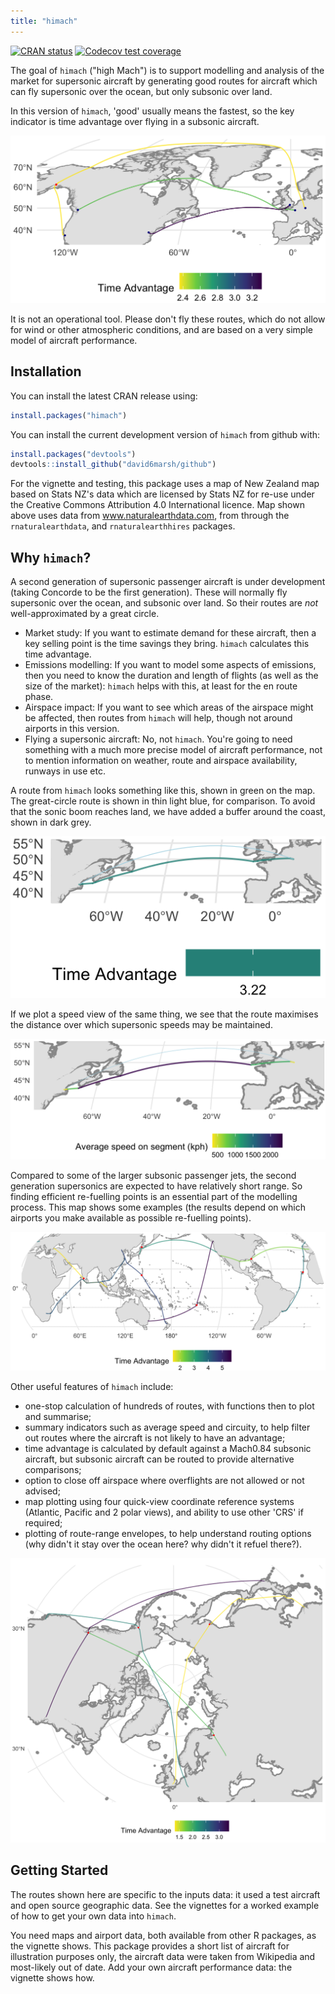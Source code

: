 ```yaml
---
title: "himach"
---
```


<!-- badges: start -->
[![CRAN status](https://www.r-pkg.org/badges/version/himach)](https://CRAN.R-project.org/package=himach)
[![Codecov test coverage](https://codecov.io/gh/david6marsh/himach/branch/main/graph/badge.svg)](https://codecov.io/gh/david6marsh/himach?branch=main)
<!-- badges: end -->

The goal of `himach` ("high Mach") is to support modelling and analysis of the market for supersonic aircraft by generating good routes for aircraft which can fly supersonic over the ocean, but only subsonic over land. 

In this version of `himach`, 'good' usually means the fastest, so the key indicator is time advantage over flying in a subsonic aircraft. 

![Three example routes, including a refuel stop in Anchorage. (Original map: www.naturalearthdata.com)](vignettes/three_routes.png)

It is not an operational tool. Please don't fly these routes, which do not allow for wind or other atmospheric conditions, and are based on a very simple model of aircraft performance.

## Installation

You can install the latest CRAN release using:

```r
install.packages("himach")
```

You can install the current development version of `himach` from github with:

``` r
install.packages("devtools")
devtools::install_github("david6marsh/github")
```

For the vignette and testing, this package uses a map of New Zealand map based on Stats NZ's data which are licensed by Stats NZ for re-use under the Creative Commons Attribution 4.0 International licence. Map shown above uses data from www.naturalearthdata.com, from through the `rnaturalearthdata`, and `rnaturalearthhires` packages. 

## Why `himach`?

A second generation of supersonic passenger aircraft is under development (taking Concorde to be the first generation). These will normally fly supersonic over the ocean, and subsonic over land. So their routes are _not_ well-approximated by a great circle.

* Market study: If you want to estimate demand for these aircraft, then a key selling point is the time savings they bring. `himach` calculates this time advantage.
* Emissions modelling: If you want to model some aspects of emissions, then you need to know the duration and length of flights (as well as the size of the market): `himach` helps with this, at least for the en route phase.
* Airspace impact: If you want to see which areas of the airspace might be affected, then routes from `himach` will help, though not around airports in this version.
* Flying a supersonic aircraft: No, not `himach`. You're going to need something with a much more precise model of aircraft performance, not to mention information on weather, route and airspace availability, runways in use etc.

A route from `himach` looks something like this, shown in green on the map. The great-circle route is shown in thin light blue, for comparison. To avoid that the sonic boom reaches land, we have added a buffer around the coast, shown in dark grey.

![Example route between Boston & Frankfurt](vignettes/EDDF_KBOS_time.png)

If we plot a speed view of the same thing, we see that the route maximises the distance over which supersonic speeds may be maintained. 

![Example route between Boston & Frankfurt, this time showing speed](vignettes/EDDF_KBOS_speed.png)

Compared to some of the larger subsonic passenger jets, the second generation supersonics are expected to have relatively short range. So finding efficient re-fuelling points is an essential part of the modelling process. This map shows some examples (the results depend on which airports you make available as possible re-fuelling points).

![Example routes, with refuelling points](vignettes/refuel_examples_pacific.png)

Other useful features of `himach` include:

* one-stop calculation of hundreds of routes, with functions then to plot and summarise;
* summary indicators such as average speed and circuity, to help filter out routes where the aircraft is not likely to have an advantage;
* time advantage is calculated by default against a Mach0.84 subsonic aircraft, but subsonic aircraft can be routed to provide alternative comparisons;
* option to close off airspace where overflights are not allowed or not advised;
* map plotting using four quick-view coordinate reference systems (Atlantic, Pacific and 2 polar views), and ability to use other 'CRS' if required;
* plotting of route-range envelopes, to help understand routing options (why didn't it stay over the ocean here? why didn't it refuel there?).

![Example polar view](vignettes/polar_examples.png)

## Getting Started

The routes shown here are specific to the inputs data: it used a test aircraft and open source geographic data. See the vignettes for a worked example of how to get your own data into `himach`.

You need maps and airport data, both available from other R packages, as the vignette shows. This package provides a short list of aircraft for illustration purposes only, the aircraft data were taken from Wikipedia and most-likely out of date. Add your own aircraft performance data: the vignette shows how.

